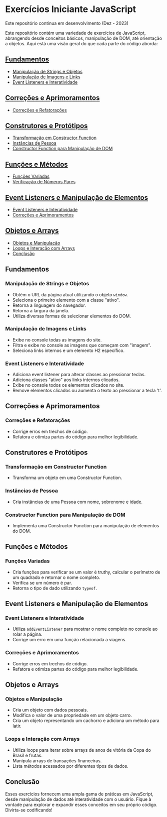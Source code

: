 # Exercícios Iniciante JavaScript

Este repositório continua em desenvolvimento (Dez - 2023)

Este repositório contém uma variedade de exercícios de JavaScript, abrangendo desde conceitos básicos, manipulação de DOM, até orientação a objetos. Aqui está uma visão geral do que cada parte do código aborda:

## [Fundamentos](#fundamentos)

- [Manipulação de Strings e Objetos](#manipulação-de-strings-e-objetos)
- [Manipulação de Imagens e Links](#manipulação-de-imagens-e-links)
- [Event Listeners e Interatividade](#event-listeners-e-interatividade)

## [Correções e Aprimoramentos](#correções-e-aprimoramentos)

- [Correções e Refatorações](#correções-e-refatorações)

## [Construtores e Protótipos](#construtores-e-protótipos)

- [Transformação em Constructor Function](#transformação-em-constructor-function)
- [Instâncias de Pessoa](#instâncias-de-pessoa)
- [Constructor Function para Manipulação de DOM](#constructor-function-para-manipulação-de-dom)

## [Funções e Métodos](#funções-e-métodos)

- [Funções Variadas](#funções-variadas)
- [Verificação de Números Pares](#verificação-de-números-pares)

## [Event Listeners e Manipulação de Elementos](#event-listeners-e-manipulação-de-elementos)

- [Event Listeners e Interatividade](#event-listeners-e-interatividade)
- [Correções e Aprimoramentos](#correções-e-aprimoramentos)

## [Objetos e Arrays](#objetos-e-arrays)

- [Objetos e Manipulação](#objetos-e-manipulação)
- [Loops e Interação com Arrays](#loops-e-interação-com-arrays)
- [Conclusão](#conclusão)

## Fundamentos

### Manipulação de Strings e Objetos

- Obtém o URL da página atual utilizando o objeto `window`.
- Seleciona o primeiro elemento com a classe "ativo".
- Retorna a linguagem do navegador.
- Retorna a largura da janela.
- Utiliza diversas formas de selecionar elementos do DOM.

### Manipulação de Imagens e Links

- Exibe no console todas as imagens do site.
- Filtra e exibe no console as imagens que começam com "imagem".
- Seleciona links internos e um elemento H2 específico.

### Event Listeners e Interatividade

- Adiciona event listener para alterar classes ao pressionar teclas.
- Adiciona classes "ativo" aos links internos clicados.
- Exibe no console todos os elementos clicados no site.
- Remove elementos clicados ou aumenta o texto ao pressionar a tecla 't'.

## Correções e Aprimoramentos

### Correções e Refatorações

- Corrige erros em trechos de código.
- Refatora e otimiza partes do código para melhor legibilidade.

## Construtores e Protótipos

### Transformação em Constructor Function

- Transforma um objeto em uma Constructor Function.

### Instâncias de Pessoa

- Cria instâncias de uma Pessoa com nome, sobrenome e idade.

### Constructor Function para Manipulação de DOM

- Implementa uma Constructor Function para manipulação de elementos do DOM.

## Funções e Métodos

### Funções Variadas

- Cria funções para verificar se um valor é truthy, calcular o perímetro de um quadrado e retornar o nome completo.
- Verifica se um número é par.
- Retorna o tipo de dado utilizando `typeof`.

## Event Listeners e Manipulação de Elementos

### Event Listeners e Interatividade

- Utiliza `addEventListener` para mostrar o nome completo no console ao rolar a página.
- Corrige um erro em uma função relacionada a viagens.

### Correções e Aprimoramentos

- Corrige erros em trechos de código.
- Refatora e otimiza partes do código para melhor legibilidade.

## Objetos e Arrays

### Objetos e Manipulação

- Cria um objeto com dados pessoais.
- Modifica o valor de uma propriedade em um objeto carro.
- Cria um objeto representando um cachorro e adiciona um método para latir.

### Loops e Interação com Arrays

- Utiliza loops para iterar sobre arrays de anos de vitória da Copa do Brasil e frutas.
- Manipula arrays de transações financeiras.
- Lista métodos acessados por diferentes tipos de dados.

## Conclusão

Esses exercícios fornecem uma ampla gama de práticas em JavaScript, desde manipulação de dados até interatividade com o usuário. Fique à vontade para explorar e expandir esses conceitos em seu próprio código. Divirta-se codificando!
